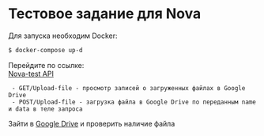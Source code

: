 # Тестовое задание для Nova

Для запуска необходим Docker:


```bash
$ docker-compose up-d
```
Перейдите по ссылке: \
[Nova-test API](http://127.0.0.1:8001/api/docs/)

```
 - GET/Upload-file - просмотр записей о загруженных файлах в Google Drive
 - POST/Upload-file - загрузка файла в Google Drive по переданным name и data в теле запроса
```
Зайти в [Google Drive](https://drive.google.com/drive/u/1/folders/1KvwiJ0j5DYv85B22kEu1CSXJIYRrhGSA) и проверить наличие файла
